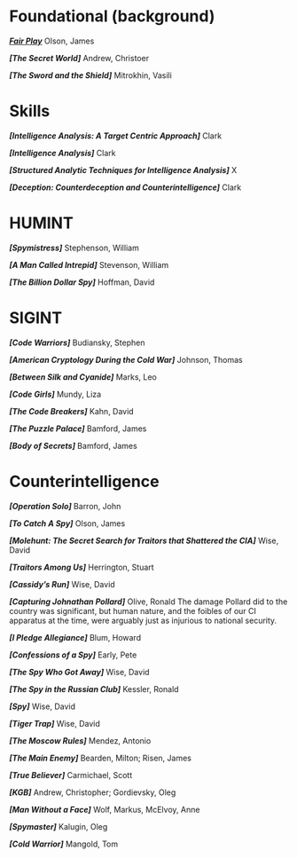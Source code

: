 # Foundational (background)

***[Fair Play](https://www.amazon.com/gp/product/1597971537/ref=as_li_tl?ie=UTF8&tag=hafofthespe-20&camp=1789&creative=9325&linkCode=as2&creativeASIN=1597971537&linkId=29596fcddc7ca7bc8988ee8d39f8c110)***
Olson, James

***[The Secret World]***
Andrew, Christoer

***[The Sword and the Shield]***
Mitrokhin, Vasili

# Skills

***[Intelligence Analysis: A Target Centric Approach]***
Clark

***[Intelligence Analysis]***
Clark

***[Structured Analytic Techniques for Intelligence Analysis]***
X

***[Deception: Counterdeception and Counterintelligence]***
Clark

# HUMINT

***[Spymistress]***
Stephenson, William

***[A Man Called Intrepid]***
Stevenson, William

***[The Billion Dollar Spy]***
Hoffman, David

# SIGINT

***[Code Warriors]***
Budiansky, Stephen

***[American Cryptology During the Cold War]***
Johnson, Thomas

***[Between Silk and Cyanide]***
Marks, Leo

***[Code Girls]***
Mundy, Liza

***[The Code Breakers]***
Kahn, David

***[The Puzzle Palace]***
Bamford, James

***[Body of Secrets]***
Bamford, James


# Counterintelligence

***[Operation Solo]***
Barron, John

***[To Catch A Spy]***
Olson, James

***[Molehunt: The Secret Search for Traitors that Shattered the CIA]***
Wise, David

***[Traitors Among Us]***
Herrington, Stuart

***[Cassidy’s Run]***
Wise, David

***[Capturing Johnathan Pollard]***
Olive, Ronald
The damage Pollard did to the country was significant, but human nature, and the foibles of our CI apparatus at the time, were arguably just as injurious to national security.

***[I Pledge Allegiance]***
Blum, Howard

***[Confessions of a Spy]***
Early, Pete

***[The Spy Who Got Away]***
Wise, David

***[The Spy in the Russian Club]***
Kessler, Ronald

***[Spy]***
Wise, David

***[Tiger Trap]***
Wise, David

***[The Moscow Rules]***
Mendez, Antonio

***[The Main Enemy]***
Bearden, Milton; Risen, James

***[True Believer]***
Carmichael, Scott

***[KGB]***
Andrew, Christopher; Gordievsky, Oleg

***[Man Without a Face]***
Wolf, Markus, McElvoy, Anne

***[Spymaster]***
Kalugin, Oleg

***[Cold Warrior]***
Mangold, Tom
